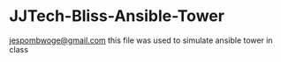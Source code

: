 # JJTech-Bliss-Ansible-Tower
jespombwoge@gmail.com
this file was used to simulate ansible tower in class
